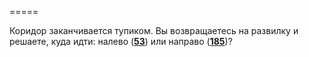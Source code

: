 =====

Коридор заканчивается тупиком. Вы возвращаетесь на развилку и решаете, куда идти: налево ([**53**](#n_53)) или направо ([**185**](#n_185))?

